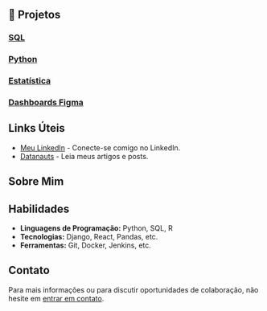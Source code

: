 ## 🚀 Projetos

### [SQL](https://github.com/jeanolivds/cursosql)

### [Python](https://link-para-seu-projeto-2.com)

### [Estatística](https://link-para-seu-projeto-2.com)

### [Dashboards Figma](https://www.figma.com/@jeanoliveirads)

## Links Úteis

- [Meu LinkedIn](https://www.linkedin.com/in/jeanoliveirasi/) - Conecte-se comigo no LinkedIn.
- [Datanauts](https://datanauts.com.br) - Leia meus artigos e posts.

## Sobre Mim



## Habilidades

- **Linguagens de Programação:** Python, SQL,  R
- **Tecnologias:** Django, React, Pandas, etc.
- **Ferramentas:** Git, Docker, Jenkins, etc.

## Contato

Para mais informações ou para discutir oportunidades de colaboração, não hesite em [entrar em contato](mailto:seu-email@example.com).
